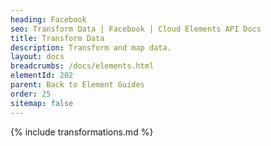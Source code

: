 ```yaml
---
heading: Facebook
seo: Transform Data | Facebook | Cloud Elements API Docs
title: Transform Data
description: Transform and map data.
layout: docs
breadcrumbs: /docs/elements.html
elementId: 202
parent: Back to Element Guides
order: 25
sitemap: false
---
```


{% include transformations.md %}
